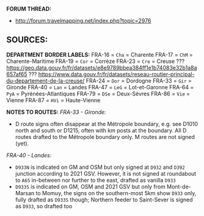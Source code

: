 ﻿**FORUM THREAD:**
- http://forum.travelmapping.net/index.php?topic=2976


**SOURCES:**
- 

**DEPARTMENT BORDER LABELS:**
FRA-16 = `Cha` = Charente
FRA-17 = `ChM` = Charente-Maritime
FRA-19 = `Cor` = Corrèze
FRA-23 = `Cre` = Creuse
   ??? https://geo.data.gouv.fr/fr/datasets/e8e9789bbea384ff1e1b74083e32b1a8a657af65
   ??? https://www.data.gouv.fr/fr/datasets/reseau-routier-principal-du-departement-de-la-creuse/
FRA-24 = `Dor` = Dordogne
FRA-33 = `Gir` = Gironde
FRA-40 = `Lan` = Landes
FRA-47 = `LeG` = Lot-et-Garonne
FRA-64 = `PyA` = Pyrénées-Atlantiques
FRA-79 = `DSe` = Deux-Sèvres
FRA-86 = `Vie` = Vienne
FRA-87 = `HVi` = Haute-Vienne


**NOTES TO ROUTES:**
*FRA-33 - Gironde:*
- D route signs often disappear at the Métropole boundary, e.g. see D1010 north and south or D1215, often with km posts at the boundary. All D routes drafted to the Métropole boundary only. M routes are not signed (yet).

*FRA-40 - Landes:*
- `D933N` is indicated on GM and OSM but only signed at `D932` and `D392` junction according to 2021 GSV. However, it is not signed at roundabout to `A65` in-between nor further to the east, drafted as vanilla `D933`
- `D933S` is indicated on GM, OSM and 2021 GSV but only from Mont-de-Marsan to Momuy, the signs on the southern-most 5km show `D933` only, fully drafted as `D933S` though; Northern feeder to Saint-Sever is signed as `D933`, so drafted too